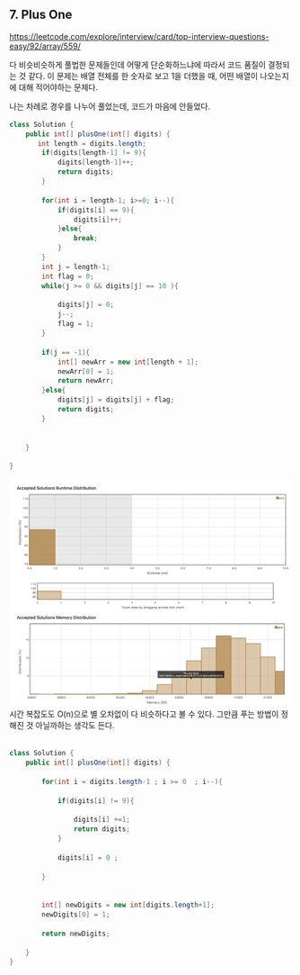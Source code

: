 ## 7. Plus One
https://leetcode.com/explore/interview/card/top-interview-questions-easy/92/array/559/

다 비슷비슷하게 풀법한 문제들인데 어떻게 단순화하느냐에 따라서 코드 품질이 결정되는 것 같다. 
이 문제는 배열 전체를 한 숫자로 보고 1을 더했을 때, 어떤 배열이 나오는지에 대해 적어야하는 문제다. 

나는 차례로 경우를 나누어 풀었는데, 코드가 마음에 안들었다. 

```java
class Solution {
    public int[] plusOne(int[] digits) {
       int length = digits.length;
        if(digits[length-1] != 9){
            digits[length-1]++;
            return digits;
        }
        
        for(int i = length-1; i>=0; i--){
            if(digits[i] == 9){
                digits[i]++;
            }else{
                break;
            }
        }
        int j = length-1;
        int flag = 0;
        while(j >= 0 && digits[j] == 10 ){
            
            digits[j] = 0;
            j--;
            flag = 1;
        }
        
        if(j == -1){
            int[] newArr = new int[length + 1];
            newArr[0] = 1;
            return newArr;
        }else{
            digits[j] = digits[j] + flag;
            return digits;
        }
        
    
    }
    
}
```
![Alt text](image-7.png)
시간 복잡도도 O(n)으로 별 오차없이 다 비슷하다고 볼 수 있다. 그만큼 푸는 방법이 정해진 것 아닐까하는 생각도 든다. 

```java

class Solution {
    public int[] plusOne(int[] digits) {
        
        for(int i = digits.length-1 ; i >= 0  ; i--){

            if(digits[i] != 9){
                
                digits[i] +=1;
                return digits;
            }

            digits[i] = 0 ;  

        }


        int[] newDigits = new int[digits.length+1];
        newDigits[0] = 1;

        return newDigits;

    }
}

```